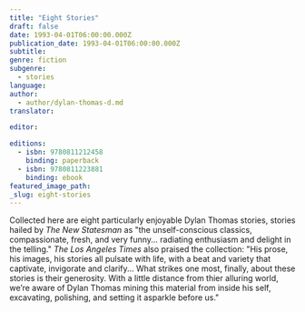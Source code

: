 ```yaml
---
title: "Eight Stories"
draft: false
date: 1993-04-01T06:00:00.000Z
publication_date: 1993-04-01T06:00:00.000Z
subtitle:
genre: fiction
subgenre:
  - stories
language:
author:
  - author/dylan-thomas-d.md
translator:

editor:

editions:
  - isbn: 9780811212458
    binding: paperback
  - isbn: 9780811223881
    binding: ebook
featured_image_path:
_slug: eight-stories
---
```


Collected here are eight particularly enjoyable Dylan Thomas stories, stories hailed by _The New Statesman_ as "the unself-conscious classics, compassionate, fresh, and very funny... radiating enthusiasm and delight in the telling." _The Los Angeles Times_ also praised the collection: "His prose, his images, his stories all pulsate with life, with a beat and variety that captivate, invigorate and clarify... What strikes one most, finally, about these stories is their generosity. With a little distance from thier alluring world, we’re aware of Dylan Thomas mining this material from inside his self, excavating, polishing, and setting it asparkle before us." 

